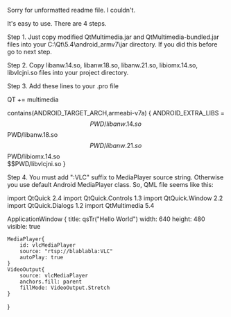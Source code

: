 Sorry for unformatted readme file. I couldn't.

It's easy to use. There are 4 steps.

Step 1.
Just copy modified QtMultimedia.jar and QtMultimedia-bundled.jar files into your C:\Qt\5.4\android_armv7\jar directory. If you did this before go to next step.

Step 2.
Copy libanw.14.so, libanw.18.so, libanw.21.so, libiomx.14.so, libvlcjni.so files into your project directory.

Step 3.
Add these lines to your .pro file

QT += multimedia

contains(ANDROID_TARGET_ARCH,armeabi-v7a) {
    ANDROID_EXTRA_LIBS = \
$$PWD/libanw.14.so \
$$PWD/libanw.18.so \
$$PWD/libanw.21.so \
$$PWD/libiomx.14.so \
$$PWD/libvlcjni.so
}

Step 4.
You must add ":VLC" suffix to MediaPlayer source string. Otherwise you use default Android MediaPlayer class. So, QML file seems like this:

import QtQuick 2.4
import QtQuick.Controls 1.3
import QtQuick.Window 2.2
import QtQuick.Dialogs 1.2
import QtMultimedia 5.4

ApplicationWindow {
    title: qsTr("Hello World")
    width: 640
    height: 480
    visible: true

    MediaPlayer{
        id: vlcMediaPlayer
        source: "rtsp://blablabla:VLC"
        autoPlay: true
    }
    VideoOutput{
        source: vlcMediaPlayer
        anchors.fill: parent
        fillMode: VideoOutput.Stretch
    }
}



